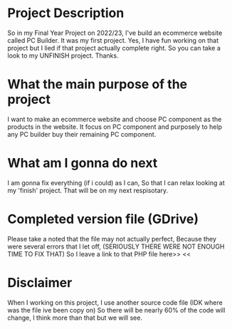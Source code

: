 # Project Description

So in my Final Year Project on 2022/23, I've build an ecommerce website called PC Builder. It was my first project.
Yes, I have fun working on that project but I lied if that project actually complete right.
So you can take a look to my UNFINISH project. Thanks.

# What the main purpose of the project

I want to make an ecommerce website and choose PC component as the products in the website.
It focus on PC component and purposely to help any PC builder buy their remaining PC component.

# What am I gonna do next

I am gonna fix everything (if i could) as I can, So that I can relax looking at my 'finish' project.
That will be on my next respisotary.

# Completed version file (GDrive)

Please take a noted that the file may not actually perfect, Because they were several errors that I let off, (SERIOUSLY THERE WERE NOT ENOUGH TIME TO FIX THAT)
So I leave a link to that PHP file here>>  <<

# Disclaimer

When I working on this project, I use another source code file (IDK where was the file ive been copy on)
So there will be nearly 60% of the code will change, I think more than that but we will see.


